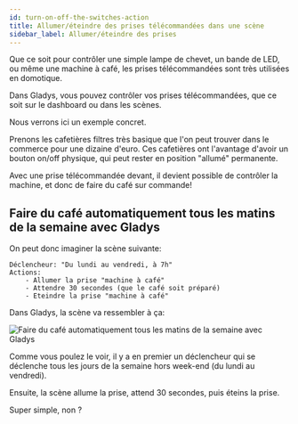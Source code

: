 ```yaml
---
id: turn-on-off-the-switches-action
title: Allumer/éteindre des prises télécommandées dans une scène
sidebar_label: Allumer/éteindre des prises
---
```


Que ce soit pour contrôler une simple lampe de chevet, un bande de LED, ou même une machine à café, les prises télécommandées sont très utilisées en domotique.

Dans Gladys, vous pouvez contrôler vos prises télécommandées, que ce soit sur le dashboard ou dans les scènes.

Nous verrons ici un exemple concret.

Prenons les cafetières filtres très basique que l'on peut trouver dans le commerce pour une dizaine d'euro. Ces cafetières ont l'avantage d'avoir un bouton on/off physique, qui peut rester en position "allumé" permanente.

Avec une prise télécommandée devant, il devient possible de contrôler la machine, et donc de faire du café sur commande!

## Faire du café automatiquement tous les matins de la semaine avec Gladys

On peut donc imaginer la scène suivante:

```
Déclencheur: "Du lundi au vendredi, à 7h"
Actions:
    - Allumer la prise "machine à café"
    - Attendre 30 secondes (que le café soit préparé)
    - Eteindre la prise "machine à café"
```

Dans Gladys, la scène va ressembler à ça:

![Faire du café automatiquement tous les matins de la semaine avec Gladys](/fr/img/docs/scenes/turn-on-off-the-switches-action/screenshot.png)

Comme vous poulez le voir, il y a en premier un déclencheur qui se déclenche tous les jours de la semaine hors week-end (du lundi au vendredi).

Ensuite, la scène allume la prise, attend 30 secondes, puis éteins la prise.

Super simple, non ?
